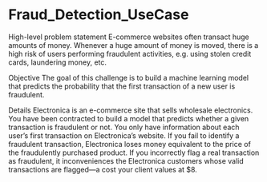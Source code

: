# Fraud_Detection_UseCase

High-level problem statement
E-commerce websites often transact huge amounts of money. Whenever a huge amount of money is moved, there is a high risk of users performing fraudulent activities, e.g. using stolen credit cards, laundering money, etc. 

Objective
The goal of this challenge is to build a machine learning model that predicts the probability that the first transaction of a new user is fraudulent.

Details
Electronica is an e-commerce site that sells wholesale electronics. You have been contracted to build a model that predicts whether a given transaction is fraudulent or not. You only have information about each user’s first transaction on Electronica’s website. If you fail to identify a fraudulent transaction, Electronica loses money equivalent to the price of the fraudulently purchased product. If you incorrectly flag a real transaction as fraudulent, it inconveniences the Electronica customers whose valid transactions are flagged—a cost your client values at $8.
